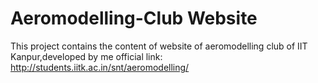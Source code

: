 # Aeromodelling-Club Website
This project contains the content of website of aeromodelling club of IIT Kanpur,developed by me 
official link: http://students.iitk.ac.in/snt/aeromodelling/
